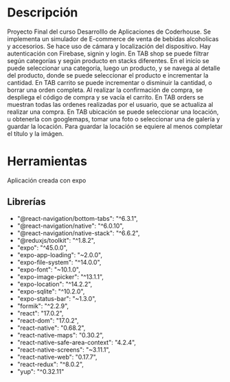 # Descripción
Proyecto Final del curso Desarrolllo de Aplicaciones de Coderhouse. 
Se implementa un simulador de E-commerce de venta de bebidas alcoholicas y accesorios. Se hace uso de cámara y localización del dispositivo.
Hay autenticación con Firebase, signin y login.
En TAB shop se puede filtrar según categorías y según producto en stacks diferentes.
En el inicio se puede seleccionar una categoría, luego un producto, y se navega al detalle del producto, donde se puede seleccionar el producto e incrementar la cantidad. 
En TAB carrito se puede incrementar o disminuir la cantidad, o borrar una orden completa.
Al realizar la confirmación de compra, se despliega el código de compra y se vacía el carrito.
En TAB orders se muestran todas las ordenes realizadas por el usuario, que se actualiza al realizar una compra.
En TAB ubicación se puede seleccionar una locación, u obtenerla con googlemaps, tomar una foto o seleccionar una de galería y guardar la locación. Para guardar la locación se equiere al menos completar el título y la imágen.

# Herramientas
Aplicación creada con expo

## Librerías
- "@react-navigation/bottom-tabs": "^6.3.1",
- "@react-navigation/native": "^6.0.10",
- "@react-navigation/native-stack": "^6.6.2",
- "@reduxjs/toolkit": "^1.8.2",
- "expo": "^45.0.0",
- "expo-app-loading": "~2.0.0",
- "expo-file-system": "^14.0.0",
- "expo-font": "~10.1.0",
- "expo-image-picker": "^13.1.1",
- "expo-location": "^14.2.2",
- "expo-sqlite": "^10.2.0",
- "expo-status-bar": "~1.3.0",
- "formik": "^2.2.9",
- "react": "17.0.2",
- "react-dom": "17.0.2",
- "react-native": "0.68.2",
- "react-native-maps": "0.30.2",
- "react-native-safe-area-context": "4.2.4",
- "react-native-screens": "~3.11.1",
- "react-native-web": "0.17.7",
- "react-redux": "^8.0.2",
- "yup": "^0.32.11"